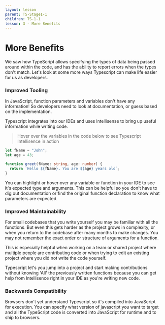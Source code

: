 ```yaml
---
layout: lesson
parent: TS-Stage1-1
children: TS-1-1
lesson: 3 - More Benefits
---
```


# More Benefits

We saw how TypeScript allows specifying the types of data being passed around within the code, and has the ability to report errors when the types don't match. Let's look at some more ways Typescript can make life easier for us as developers.

### Improved Tooling

In JavaScript, function parameters and variables don't have any information! So developers need to look at documentation, or guess based on the implementation.

Typescript integrates into our IDEs and uses Intellisense to bring up useful information while writing code.

> Hover over the variables in the code below to see Typescript Intellisence in action

```ts twoslash
let fName = "John";
let age = 43;

function greet(fName: string, age: number) {
  return `Hello ${fName}. You are ${age} years old`;
}
```

You can highlight or hover over any variable or function in your IDE to see it's expected type and arguments. This can be helpful so you don't have to dig out documentation or find the original function declaration to know what parameters are expected.

### Improved Maintainability

For small codebases that you write yourself you may be familiar with all the functions. But even this gets harder as the project grows in complexity, or when you return to the codebase after many months to make changes. You may not remember the exact order or structure of arguments for a function.

This is especially helpful when working on a team or shared project where multiple people are contributing code or when trying to edit an existing project where you did not write the code yourself.

Typescript let's you jump into a project and start making contributions without knowing 'All' the previously written functions because you can get help from Intellisence right in your IDE as you're writing new code.

### Backwards Compatibility

Browsers don't yet understand Typescript so it's compiled into JavaScript for execution. You can specify what version of javascript you want to target and all the TypeScript code is converted into JavaScript for runtime and to ship to browsers.
